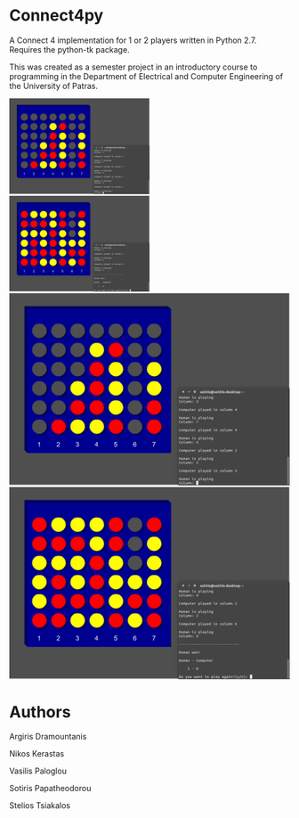 # Connect4py
A Connect 4 implementation for 1 or 2 players written in Python 2.7.
Requires the python-tk package.

This was created as a semester project in an introductory course to programming
in the Department of Electrical and Computer Engineering of the University of
Patras.

<img src="./Screenshots/connect4_screen1.png" width="50%"> <img src="./Screenshots/connect4_screen2.png" width="50%">
![](./Screenshots/connect4_screen1.png) ![](./Screenshots/connect4_screen2.png)

# Authors
Argiris Dramountanis

Nikos Kerastas

Vasilis Paloglou

Sotiris Papatheodorou

Stelios Tsiakalos
